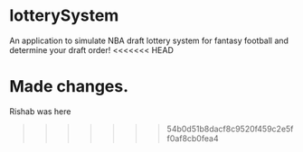 # lotterySystem
An application to simulate NBA draft lottery system for fantasy football and determine your draft order!
<<<<<<< HEAD

Made changes.
=======
Rishab was here
>>>>>>> 54b0d51b8dacf8c9520f459c2e5ff0af8cb0fea4
